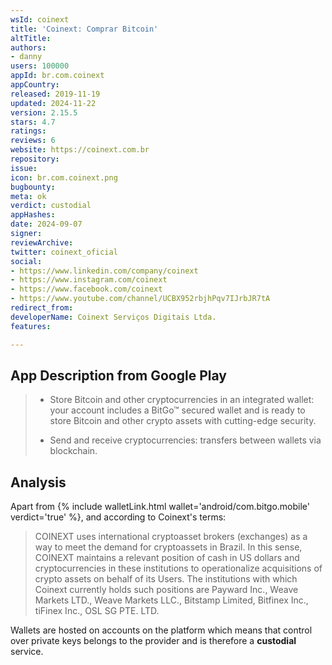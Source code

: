 ```yaml
---
wsId: coinext
title: 'Coinext: Comprar Bitcoin'
altTitle: 
authors:
- danny
users: 100000
appId: br.com.coinext
appCountry: 
released: 2019-11-19
updated: 2024-11-22
version: 2.15.5
stars: 4.7
ratings: 
reviews: 6
website: https://coinext.com.br
repository: 
issue: 
icon: br.com.coinext.png
bugbounty: 
meta: ok
verdict: custodial
appHashes: 
date: 2024-09-07
signer: 
reviewArchive: 
twitter: coinext_oficial
social:
- https://www.linkedin.com/company/coinext
- https://www.instagram.com/coinext
- https://www.facebook.com/coinext
- https://www.youtube.com/channel/UCBX952rbjhPqv7IJrbJR7tA
redirect_from: 
developerName: Coinext Serviços Digitais Ltda.
features: 

---
```


## App Description from Google Play

> - Store Bitcoin and other cryptocurrencies in an integrated wallet: your account includes a BitGo™ secured wallet and is ready to store Bitcoin and other crypto assets with cutting-edge security.
>
> - Send and receive cryptocurrencies: transfers between wallets via blockchain.

## Analysis

Apart from {% include walletLink.html wallet='android/com.bitgo.mobile' verdict='true' %}, and according to Coinext's terms:

> COINEXT uses international cryptoasset brokers (exchanges) as a way to meet the demand for cryptoassets in Brazil. In this sense, COINEXT maintains a relevant position of cash in US dollars and cryptocurrencies in these institutions to operationalize acquisitions of crypto assets on behalf of its Users. The institutions with which Coinext currently holds such positions are Payward Inc., Weave Markets LTD., Weave Markets LLC., Bitstamp Limited, Bitfinex Inc., tiFinex Inc., OSL SG PTE. LTD.

Wallets are hosted on accounts on the platform which means that control over private keys belongs to the provider and is therefore a **custodial** service.